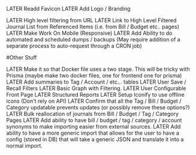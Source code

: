 LATER Readd Favicon
LATER Add Logo / Branding

LATER High level filtering from URL
LATER Link to High Level Filtered Journal List from Referenced Items (i.e. from Bill / Budget etc.. pages)
LATER Make Work On Mobile (Responsive)
LATER Add Ability to do automated and scheduled dumps / backups (May require addition of a separate process to auto-request through a CRON job)

#Other Stuff

LATER Make it so that Docker file uses a two stage. This will be tricky with Prisma (maybe make two docker files, one for frontend one for prisma)
LATER Add summaries to Tag / Account / etc... tables
LATER User Save / Recall Filters
LATER Basic Graph with Filtering.
LATER User Configurable Front Page
LATER Structured Reports
LATER Setup Iconify to use offline icons (Don't rely on API)
LATER Confirm that all the Tag / Bill / Budget / Category updatable prevents updates (or possibly remove these options?)
LATER Bulk reallocation of journals from Bill / Budget / Tag / Category Pages
LATER Add ability to have bill / budget / tag / category / account synonyms to make importing easier from external sources.
LATER Add ability to have a more generic import that allows for the user to have a config (stored in DB) that will take a generic JSON and translate it into a normal import.
